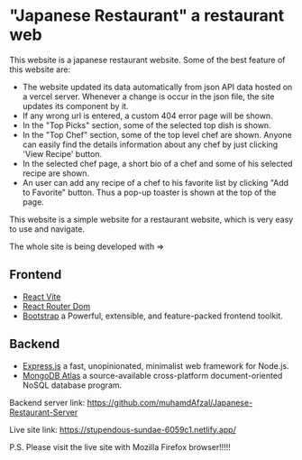 # "Japanese Restaurant" a restaurant web

This website is a japanese restaurant website. Some of the best feature of this website are:

- The website updated its data automatically from json API data hosted on a vercel server. Whenever a change is occur in the json file, the site updates its component by it.
- If any wrong url is entered, a custom 404 error page will be shown.
- In the "Top Picks" section, some of the selected top dish is shown.
- In the "Top Chef" section, some of the top level chef are shown. Anyone can easily find the details information about any chef by just clicking 'View Recipe' button.
- In the selected chef page, a short bio of a chef and some of his selected recipe are shown.
- An user can add any recipe of a chef to his favorite list by clicking "Add to Favorite" button. Thus a pop-up toaster is shown at the top of the page.

This website is a simple website for a restaurant website, which is very easy to use and navigate.

The whole site is being developed with =>

## Frontend
- [React Vite](https://github.com/vitejs/vite-plugin-react/blob/main/packages/plugin-react/README.md)
- [React Router Dom](https://reactrouter.com/en/main)
- [Bootstrap](https://getbootstrap.com/) a Powerful, extensible, and feature-packed frontend toolkit.

## Backend
- [Express.js](https://expressjs.com/) a fast, unopinionated, minimalist web framework for Node.js.
- [MongoDB Atlas](https://www.mongodb.com/) a source-available cross-platform document-oriented NoSQL database program.

Backend server link: https://github.com/muhamdAfzal/Japanese-Restaurant-Server

Live site link: https://stupendous-sundae-6059c1.netlify.app/


P.S. Please visit the live site with Mozilla Firefox browser!!!!!
